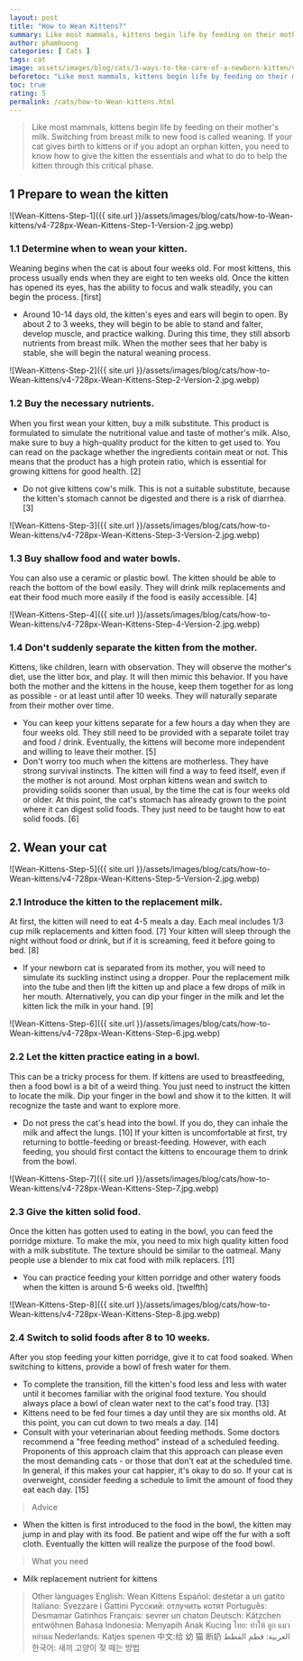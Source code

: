 ```yaml
---
layout: post
title: "How to Wean Kittens?"
summary: Like most mammals, kittens begin life by feeding on their mother's milk. Switching from breast milk to new food is called weaning. If your cat gives birth to kittens or if you adopt an orphan kitten, you need to know how to give the kitten the essentials and what to do to help the kitten through this critical phase.
author: phamhuong
categories: [ Cats ]
tags: cat
image: assets/images/blog/cats/3-ways-to-tke-care-of-a-newborn-kitten/v4-728px-Care-for-Newborn-Kittens-Step-13.jpg.webp
beforetoc: "Like most mammals, kittens begin life by feeding on their mother's milk. Switching from breast milk to new food is called weaning. If your cat gives birth to kittens or if you adopt an orphan kitten, you need to know how to give the kitten the essentials and what to do to help the kitten through this critical phase."
toc: true
rating: 5
permalink: /cats/how-to-Wean-kittens.html
---
```


> Like most mammals, kittens begin life by feeding on their mother's milk. Switching from breast milk to new food is called weaning. If your cat gives birth to kittens or if you adopt an orphan kitten, you need to know how to give the kitten the essentials and what to do to help the kitten through this critical phase.

## 1 Prepare to wean the kitten

![Wean-Kittens-Step-1]({{ site.url }}/assets/images/blog/cats/how-to-Wean-kittens/v4-728px-Wean-Kittens-Step-1-Version-2.jpg.webp)

### 1.1 Determine when to wean your kitten. 

Weaning begins when the cat is about four weeks old. For most kittens, this process usually ends when they are eight to ten weeks old. Once the kitten has opened its eyes, has the ability to focus and walk steadily, you can begin the process. [first]
- Around 10-14 days old, the kitten's eyes and ears will begin to open. By about 2 to 3 weeks, they will begin to be able to stand and falter, develop muscle, and practice walking. During this time, they still absorb nutrients from breast milk. When the mother sees that her baby is stable, she will begin the natural weaning process.

![Wean-Kittens-Step-2]({{ site.url }}/assets/images/blog/cats/how-to-Wean-kittens/v4-728px-Wean-Kittens-Step-2-Version-2.jpg.webp)

### 1.2 Buy the necessary nutrients. 

When you first wean your kitten, buy a milk substitute. This product is formulated to simulate the nutritional value and taste of mother's milk. Also, make sure to buy a high-quality product for the kitten to get used to. You can read on the package whether the ingredients contain meat or not. This means that the product has a high protein ratio, which is essential for growing kittens for good health. [2]
- Do not give kittens cow's milk. This is not a suitable substitute, because the kitten's stomach cannot be digested and there is a risk of diarrhea. [3]

![Wean-Kittens-Step-3]({{ site.url }}/assets/images/blog/cats/how-to-Wean-kittens/v4-728px-Wean-Kittens-Step-3-Version-2.jpg.webp)

### 1.3 Buy shallow food and water bowls. 

You can also use a ceramic or plastic bowl. The kitten should be able to reach the bottom of the bowl easily. They will drink milk replacements and eat their food much more easily if the food is easily accessible. [4]

![Wean-Kittens-Step-4]({{ site.url }}/assets/images/blog/cats/how-to-Wean-kittens/v4-728px-Wean-Kittens-Step-4-Version-2.jpg.webp)

### 1.4 Don't suddenly separate the kitten from the mother. 

Kittens, like children, learn with observation. They will observe the mother's diet, use the litter box, and play. It will then mimic this behavior. If you have both the mother and the kittens in the house, keep them together for as long as possible - or at least until after 10 weeks. They will naturally separate from their mother over time.
- You can keep your kittens separate for a few hours a day when they are four weeks old. They still need to be provided with a separate toilet tray and food / drink. Eventually, the kittens will become more independent and willing to leave their mother. [5]
- Don't worry too much when the kittens are motherless. They have strong survival instincts. The kitten will find a way to feed itself, even if the mother is not around. Most orphan kittens wean and switch to providing solids sooner than usual, by the time the cat is four weeks old or older. At this point, the cat's stomach has already grown to the point where it can digest solid foods. They just need to be taught how to eat solid foods. [6]

## 2. Wean your cat

![Wean-Kittens-Step-5]({{ site.url }}/assets/images/blog/cats/how-to-Wean-kittens/v4-728px-Wean-Kittens-Step-5-Version-2.jpg.webp)

### 2.1 Introduce the kitten to the replacement milk. 

At first, the kitten will need to eat 4-5 meals a day. Each meal includes 1/3 cup milk replacements and kitten food. [7] Your kitten will sleep through the night without food or drink, but if it is screaming, feed it before going to bed. [8]
- If your newborn cat is separated from its mother, you will need to simulate its suckling instinct using a dropper. Pour the replacement milk into the tube and then lift the kitten up and place a few drops of milk in her mouth. Alternatively, you can dip your finger in the milk and let the kitten lick the milk in your hand. [9]

![Wean-Kittens-Step-6]({{ site.url }}/assets/images/blog/cats/how-to-Wean-kittens/v4-728px-Wean-Kittens-Step-6.jpg.webp)

### 2.2 Let the kitten practice eating in a bowl. 

This can be a tricky process for them. If kittens are used to breastfeeding, then a food bowl is a bit of a weird thing. You just need to instruct the kitten to locate the milk. Dip your finger in the bowl and show it to the kitten. It will recognize the taste and want to explore more.
- Do not press the cat's head into the bowl. If you do, they can inhale the milk and affect the lungs. [10] If your kitten is uncomfortable at first, try returning to bottle-feeding or breast-feeding. However, with each feeding, you should first contact the kittens to encourage them to drink from the bowl.

![Wean-Kittens-Step-7]({{ site.url }}/assets/images/blog/cats/how-to-Wean-kittens/v4-728px-Wean-Kittens-Step-7.jpg.webp)

### 2.3 Give the kitten solid food. 

Once the kitten has gotten used to eating in the bowl, you can feed the porridge mixture. To make the mix, you need to mix high quality kitten food with a milk substitute. The texture should be similar to the oatmeal. Many people use a blender to mix cat food with milk replacers. [11]
- You can practice feeding your kitten porridge and other watery foods when the kitten is around 5-6 weeks old. [twelfth]

![Wean-Kittens-Step-8]({{ site.url }}/assets/images/blog/cats/how-to-Wean-kittens/v4-728px-Wean-Kittens-Step-8.jpg.webp)

### 2.4 Switch to solid foods after 8 to 10 weeks. 

After you stop feeding your kitten porridge, give it to cat food soaked. When switching to kittens, provide a bowl of fresh water for them.
- To complete the transition, fill the kitten's food less and less with water until it becomes familiar with the original food texture. You should always place a bowl of clean water next to the cat's food tray. [13]
- Kittens need to be fed four times a day until they are six months old. At this point, you can cut down to two meals a day. [14]
- Consult with your veterinarian about feeding methods. Some doctors recommend a "free feeding method" instead of a scheduled feeding. Proponents of this approach claim that this approach can please even the most demanding cats - or those that don't eat at the scheduled time. In general, if this makes your cat happier, it's okay to do so. If your cat is overweight, consider feeding a schedule to limit the amount of food they eat each day. [15]

> Advice
- When the kitten is first introduced to the food in the bowl, the kitten may jump in and play with its food. Be patient and wipe off the fur with a soft cloth. Eventually the kitten will realize the purpose of the food bowl.

> What you need
- Milk replacement nutrient for kittens

> Other languages
English: Wean Kittens Español: destetar a un gatito Italiano: Svezzare i Gattini Русский: отлучить котят Português: Desmamar Gatinhos Français: sevrer un chaton Deutsch: Kätzchen entwöhnen Bahasa Indonesia: Menyapih Anak Kucing ไทย: ทำให้ ลูก แมว หย่านม Nederlands: Katjes spenen 中文:给 幼 猫 断奶 العربية: فطم القطط 한국어: 새끼 고양이 젖 떼는 방법
